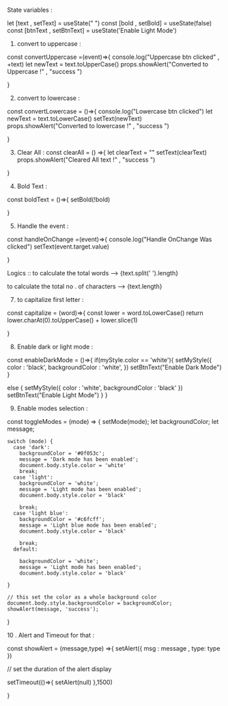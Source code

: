  State variables :

let [text , setText] = useState(" ")
const [bold , setBold] = useState(false)
const [btnText , setBtnText] =  useState('Enable Light Mode')
 
 
 1. convert to uppercase :

 const convertUppercase =(event)=>{
  console.log("Uppercase btn clicked" , +text)
  let newText = text.toUpperCase()
  props.showAlert("Converted to Uppercase !" , "success ")

}

2. convert to lowercase :

const convertLowercase = ()=>{
  console.log("Lowercase btn clicked")
  let newText = text.toLowerCase()
  setText(newText)
  props.showAlert("Converted to lowercase !" , "success ")

}


3. Clear All :
const clearAll = () =>{
  let clearText = ""
  setText(clearText)
  props.showAlert("Cleared All text !" , "success ")

}


4. Bold Text : 

const boldText = ()=>{
  setBold(!bold) 
  
   }


 5. Handle the event : 

 const handleOnChange =(event)=>{
  console.log("Handle OnChange Was clicked")
  setText(event.target.value)

}


Logics ::
 to calculate the total words -->
{text.split(' ').length}

to calculate the total no . of characters -->
 {text.length}


7. to capitalize first letter :

const capitalize = (word)=>{
 const lower = word.toLowerCase()
 return lower.charAt(0).toUpperCase()  +  lower.slice(1) 
 
}



8. Enable dark or light mode :

const  enableDarkMode = ()=>{
 if(myStyle.color == 'white'){
    setMyStyle({
        color : 'black',
        backgroundColor : 'white',
    })
    setBtnText("Enable  Dark Mode")
 }
 
 else {
    setMyStyle({
        color : 'white',
        backgroundColor : 'black'
    })
    setBtnText("Enable Light Mode")
 }
}




9. Enable modes selection :

const toggleModes = (mode) => {
    setMode(mode);
    let backgroundColor;
    let message;

    switch (mode) {
      case 'dark':
        backgroundColor = '#0f053c';
        message = 'Dark mode has been enabled';
        document.body.style.color = 'white'
        break;
      case 'light':
        backgroundColor = 'white';
        message = 'Light mode has been enabled';
        document.body.style.color = 'black'

        break;
      case 'light blue':
        backgroundColor = '#c6fcff';
        message = 'Light blue mode has been enabled';
        document.body.style.color = 'black'

        break;
      default:

        backgroundColor = 'white';
        message = 'Light mode has been enabled';
        document.body.style.color = 'black'

    }

    // this set the color as a whole background color
    document.body.style.backgroundColor = backgroundColor;
    showAlert(message, 'success');

  }




  10 . Alert and Timeout for that :

  
  const showAlert = (message,type) =>{
    setAlert({
      msg : message ,
      type: type
    })

// set the duration of the alert display

setTimeout(()=>{
  setAlert(null)
},1500)

  }